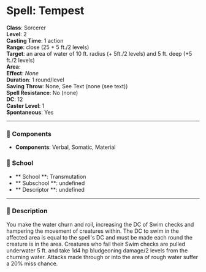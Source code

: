 
# Spell: Tempest
**Class**: Sorcerer  
**Level**: 2  
**Casting Time**: 1 action  
**Range**: close (25 + 5 ft./2 levels)  
**Target**: an area of water of 10 ft. radius (+ 5ft./2 levels) and 5 ft. deep (+5 ft./2 levels)  
**Area**:   
**Effect**: _None_  
**Duration**: 1 round/level  
**Saving Throw**: None, See Text (none (see text))  
**Spell Resistance**: No (none)  
**DC**: 12  
**Caster Level**: 1  
**Spontaneous**: Yes

---

### 🔮 Components
- **Components**: Verbal, Somatic, Material

### 🏫 School
- ** School **: Transmutation
- ** Subschool **: undefined
- ** Descriptor **: undefined
---

### 📜 Description
You make the water churn and roil, increasing the DC of Swim checks and hampering the movement of creatures within. The DC to swim in the affected area is equal to the spell's DC and must be made each round the creature is in the area. Creatures who fail their Swim checks are pulled underwater 5 ft. and take 1d4 hp bludgeoning damage/2 levels from the churning water. Attacks made through or into the area of rough water suffer a 20% miss chance.
